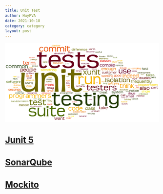 ```yaml
---
title: Unit Test
author: HuyPVA
date: 2021-10-18
category: category
layout: post
---
```


<div align="center">
    <img src="../assets/images/unit_test/unit_test.png"/>
</div>

# [Junit 5](../unit-test/unit-test-junit-5)

# [SonarQube](../unit-test/unit-test-sonar-qube)

# [Mockito](../unit-test/unit-test-mockito)